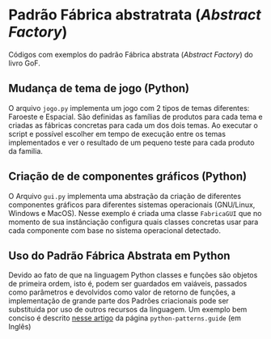 # Padrão Fábrica abstratrata (_Abstract Factory_)

Códigos com exemplos do padrão Fábrica abstrata (_Abstract Factory_) do livro GoF.

## Mudança de tema de jogo (Python)

O arquivo `jogo.py` implementa um jogo com 2 tipos de temas diferentes: Faroeste e Espacial. São definidas as famílias de produtos para cada tema e criadas as fábricas concretas para cada um dos dois temas. Ao executar o script e possível escolher em tempo de execução entre os temas implementados e ver o resultado de um pequeno teste para cada produto da familia.

## Criação de de componentes gráficos (Python)

O Arquivo `gui.py` implementa uma abstração da criação de diferentes componentes gráficos para diferentes sistemas operacionais (GNU/Linux, Windows e MacOS). Nesse exemplo é criada uma classe `FabricaGUI` que no momento de sua instânciação configura quais classes concretas usar para cada componente com base no sistema operacional detectado.

## Uso do Padrão Fábrica Abstrata em Python

Devido ao fato de que na linguagem Python classes e funções são objetos de primeira ordem, isto é, podem ser guardados em vaiáveis, passados como parâmetros e devolvidos como valor de retorno de funções, a implementação de grande parte dos Padrões criacionais pode ser substituida por uso de outros recursos da linguagem. Um exemplo bem conciso é descrito [nesse artigo](https://python-patterns.guide/gang-of-four/abstract-factory/) da página `python-patterns.guide` (em Inglês)